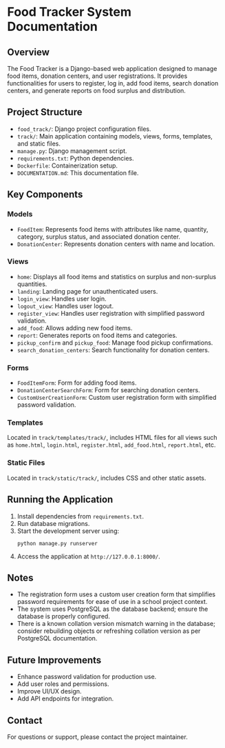 # Food Tracker System Documentation

## Overview
The Food Tracker is a Django-based web application designed to manage food items, donation centers, and user registrations. It provides functionalities for users to register, log in, add food items, search donation centers, and generate reports on food surplus and distribution.

## Project Structure
- `food_track/`: Django project configuration files.
- `track/`: Main application containing models, views, forms, templates, and static files.
- `manage.py`: Django management script.
- `requirements.txt`: Python dependencies.
- `Dockerfile`: Containerization setup.
- `DOCUMENTATION.md`: This documentation file.

## Key Components

### Models
- `FoodItem`: Represents food items with attributes like name, quantity, category, surplus status, and associated donation center.
- `DonationCenter`: Represents donation centers with name and location.

### Views
- `home`: Displays all food items and statistics on surplus and non-surplus quantities.
- `landing`: Landing page for unauthenticated users.
- `login_view`: Handles user login.
- `logout_view`: Handles user logout.
- `register_view`: Handles user registration with simplified password validation.
- `add_food`: Allows adding new food items.
- `report`: Generates reports on food items and categories.
- `pickup_confirm` and `pickup_food`: Manage food pickup confirmations.
- `search_donation_centers`: Search functionality for donation centers.

### Forms
- `FoodItemForm`: Form for adding food items.
- `DonationCenterSearchForm`: Form for searching donation centers.
- `CustomUserCreationForm`: Custom user registration form with simplified password validation.

### Templates
Located in `track/templates/track/`, includes HTML files for all views such as `home.html`, `login.html`, `register.html`, `add_food.html`, `report.html`, etc.

### Static Files
Located in `track/static/track/`, includes CSS and other static assets.

## Running the Application
1. Install dependencies from `requirements.txt`.
2. Run database migrations.
3. Start the development server using:
   ```
   python manage.py runserver
   ```
4. Access the application at `http://127.0.0.1:8000/`.

## Notes
- The registration form uses a custom user creation form that simplifies password requirements for ease of use in a school project context.
- The system uses PostgreSQL as the database backend; ensure the database is properly configured.
- There is a known collation version mismatch warning in the database; consider rebuilding objects or refreshing collation version as per PostgreSQL documentation.

## Future Improvements
- Enhance password validation for production use.
- Add user roles and permissions.
- Improve UI/UX design.
- Add API endpoints for integration.

## Contact
For questions or support, please contact the project maintainer.
